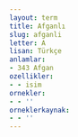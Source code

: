 ```yaml
---
layout: term
title: Afganlı
slug: afganli
letter: A
lisan: Türkçe
anlamlar:
- 343 Afgan
ozellikler:
- - isim
ornekler:
- - ''
orneklerkaynak:
- - ''
---
```

